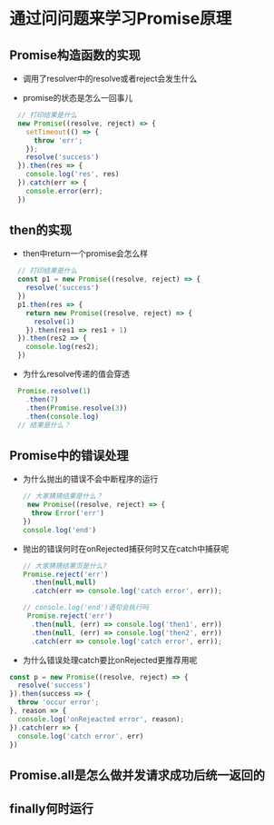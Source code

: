 # 通过问问题来学习Promise原理

## Promise构造函数的实现

* 调用了resolver中的resolve或者reject会发生什么

* promise的状态是怎么一回事儿

```javascript
  // 打印结果是什么
  new Promise((resolve, reject) => {
    setTimeout(() => {
      throw 'err';
    });
    resolve('success')
  }).then(res => {
    console.log('res', res)
  }).catch(err => {
    console.error(err);
  })
```

## then的实现

* then中return一个promise会怎么样

```javascript
  // 打印结果是什么
  const p1 = new Promise((resolve, reject) => {
    resolve('success')
  })
  p1.then(res => {
    return new Promise((resolve, reject) => {
      resolve(1)
    }).then(res1 => res1 + 1)
  }).then(res2 => {
    console.log(res2);
  })
```

* 为什么resolve传递的值会穿透

```javascript
  Promise.resolve(1)
    .then(7)
    .then(Promise.resolve(3))
    .then(console.log)
  // 结果是什么？
```

## Promise中的错误处理

* 为什么抛出的错误不会中断程序的运行

  ```javascript
  // 大家猜猜结果是什么？
   new Promise((resolve, reject) => {
    throw Error('err')
  })
  console.log('end')
  ```

* 抛出的错误何时在onRejected捕获何时又在catch中捕获呢

  ```javascript
  // 大家猜猜结果页是什么?
  Promise.reject('err')
    .then(null,null)
    .catch(err => console.log('catch error', err));
  
  // console.log('end')语句会执行吗
   Promise.reject('err')
    .then(null, (err) => console.log('then1', err))
    .then(null, (err) => console.log('then2', err))
    .catch(err => console.log('catch error', err));
  ```

* 为什么错误处理catch要比onRejected更推荐用呢

```javascript
const p = new Promise((resolve, reject) => {
  resolve('success')
}).then(success => {
  throw 'occur error';
}, reason => {
  console.log('onRejeacted error', reason);
}).catch(err => {
  console.log('catch error', err)
})
```

## Promise.all是怎么做并发请求成功后统一返回的

## finally何时运行
